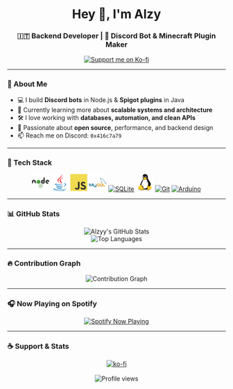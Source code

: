 <h1 align="center">Hey 👋, I'm Alzy</h1>
<h3 align="center">🇮🇹 Backend Developer | 🧪 Discord Bot & Minecraft Plugin Maker</h3>

<p align="center">
  <a href="https://ko-fi.com/J3J01INUHI"><img src="https://ko-fi.com/img/githubbutton_sm.svg" alt="Support me on Ko-fi" /></a>
</p>

---

### 🧠 About Me

- 💻 I build **Discord bots** in Node.js & **Spigot plugins** in Java  
- 🌱 Currently learning more about **scalable systems and architecture**  
- 🛠 I love working with **databases, automation, and clean APIs**  
- 🎯 Passionate about **open source**, performance, and backend design  
- 📫 Reach me on Discord: `0x416c7a79`

---

### 🧰 Tech Stack

<p align="center">
  <a href="https://nodejs.org" target="_blank"><img src="https://raw.githubusercontent.com/devicons/devicon/master/icons/nodejs/nodejs-original-wordmark.svg" width="40" height="40" alt="Node.js"/></a>
  <a href="https://www.java.com" target="_blank"><img src="https://raw.githubusercontent.com/devicons/devicon/master/icons/java/java-original.svg" width="40" height="40" alt="Java"/></a>
  <a href="https://developer.mozilla.org/en-US/docs/Web/JavaScript" target="_blank"><img src="https://raw.githubusercontent.com/devicons/devicon/master/icons/javascript/javascript-original.svg" width="40" height="40" alt="JavaScript"/></a>
  <a href="https://www.mysql.com/" target="_blank"><img src="https://raw.githubusercontent.com/devicons/devicon/master/icons/mysql/mysql-original-wordmark.svg" width="40" height="40" alt="MySQL"/></a>
  <a href="https://www.sqlite.org/" target="_blank"><img src="https://www.vectorlogo.zone/logos/sqlite/sqlite-icon.svg" width="40" height="40" alt="SQLite"/></a>
  <a href="https://www.linux.org/" target="_blank"><img src="https://raw.githubusercontent.com/devicons/devicon/master/icons/linux/linux-original.svg" width="40" height="40" alt="Linux"/></a>
  <a href="https://git-scm.com/" target="_blank"><img src="https://www.vectorlogo.zone/logos/git-scm/git-scm-icon.svg" width="40" height="40" alt="Git"/></a>
  <a href="https://www.arduino.cc/" target="_blank"><img src="https://cdn.worldvectorlogo.com/logos/arduino-1.svg" width="40" height="40" alt="Arduino"/></a>
</p>

---

### 📊 GitHub Stats

<p align="center">
  <img src="https://github-readme-stats.vercel.app/api?username=Alzyy&show_icons=true&theme=tokyonight&hide_title=true" alt="Alzyy's GitHub Stats" />
  <br/>
  <img src="https://github-readme-stats.vercel.app/api/top-langs/?username=Alzyy&layout=compact&theme=tokyonight" alt="Top Languages"/>
</p>

---

### 🔥 Contribution Graph

<p align="center">
  <img src="https://github-readme-activity-graph.vercel.app/graph?username=Alzyy&theme=tokyo-night&area=true&hide_border=true" alt="Contribution Graph"/>
</p>

---

### 🎧 Now Playing on Spotify

<p align="center">
  <a href="https://github.com/kittinan/spotify-github-profile">
    <img src="https://spotify-github-profile.kittinanx.com/api/view?uid=pxpkepjd0j9bfh1rdifgxmyap&cover_image=true&theme=default&show_offline=false&background_color=121212&interchange=false&bar_color=53b14f&bar_color_cover=false" alt="Spotify Now Playing" />
  </a>
</p>

---

### ☕ Support & Stats

<p align="center">
  <a href="https://ko-fi.com/J3J01INUHI"><img src="https://ko-fi.com/img/githubbutton_sm.svg" alt="ko-fi" /></a>
  <br><br>
  <img src="https://komarev.com/ghpvc/?username=Alzyy&label=Profile%20views&color=blueviolet&style=flat" alt="Profile views" />
</p>
